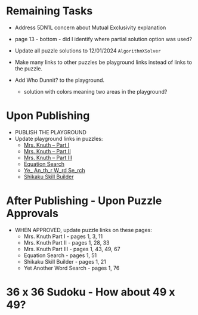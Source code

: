 # Remaining Tasks

* Address 5DN1L concern about Mutual Exclusivity explanation
* page 13 - bottom - did I identify where partial solution option was used?
* Update all puzzle solutions to 12/01/2024 `AlgorithmXSolver`
* Make many links to other puzzles be playground links instead of links to the puzzle.

* Add Who Dunnit? to the playground.
  * solution with colors meaning two areas in the playground?


# Upon Publishing

* PUBLISH THE PLAYGROUND
* Update playground links in puzzles:
  * [Mrs. Knuth – Part I](https://www.codingame.com/contribute/view/94231c8a12567007bde24553f6a9e3de55981)
  * [Mrs. Knuth – Part II](https://www.codingame.com/contribute/view/950238e7e8f40105ccd0fd6237bf60c4d25b3)
  * [Mrs. Knuth – Part III](https://www.codingame.com/contribute/view/959460130d2f9792d933f75838edb639a6dae)
  * [Equation Search](https://www.codingame.com/contribute/view/100071e2989e321b98a5118cdacdf90ebf6d26)
  * [Ye_ An_th_r W_rd Se_rch](https://www.codingame.com/contribute/view/493839424591127bcdbb6371018895b7bf742)
  * [Shikaku Skill Builder](https://www.codingame.com/contribute/view/10244722a13a0e3269ba38f7c562148ed31d32)
 

# After Publishing - Upon Puzzle Approvals

* WHEN APPROVED, update puzzle links on these pages:
  * Mrs. Knuth Part I - pages 1, 3, 11
  * Mrs. Knuth Part II - pages 1, 28, 33
  * Mrs. Knuth Part III - pages 1, 43, 49, 67
  * Equation Search - pages 1, 51
  * Shikaku Skill Builder - pages 1, 21
  * Yet Another Word Search - pages 1, 76
 
# 36 x 36 Sudoku - How about 49 x 49?
